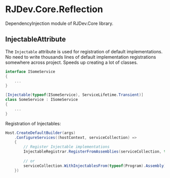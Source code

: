 # RJDev.Core.Reflection
DependencyInjection module of RJDev.Core library.

## InjectableAttribute
The `Injectable` attribute is used for registration of default implementations. No need to write thousands lines of default implementation registrations somewhere across project. Speeds up creating a lot of classes.

```c#
interface ISomeService
{
    ...
}

[Injectable(typeof(ISomeService), ServiceLifetime.Transient)]
class SomeService : ISomeService
{
    ...
}
```

Registration of Injectables:
```c#
Host.CreateDefaultBuilder(args)
    .ConfigureServices((hostContext, serviceCollection) =>
    {
        // Register Injectable implementations
        InjectableRegistrar.RegisterFromAssemblies(serviceCollection, typeof(Program).Assembly);
        
        // or
        serviceCollection.WithInjectablesFrom(typeof(Program).Assembly);
    })
```